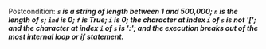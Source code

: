 Postcondition: ***`s` is a string of length between 1 and 500,000; `n` is the length of `s`; `ind` is 0; `f` is True; `i` is 0; the character at index `i` of `s` is not '['; and the character at index `i` of `s` is ':'; and the execution breaks out of the most internal loop or if statement.***